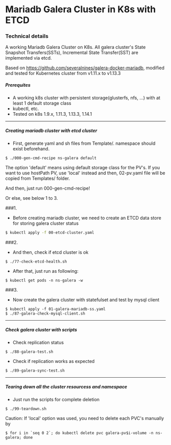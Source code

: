 # Mariadb Galera Cluster in K8s with ETCD

### Technical details

A working Mariadb Galera Cluster on K8s. All galera cluster's State Snapshot Transfers(SSTs), Incremental State Transfer(SST) are implemented via etcd.

Based on https://github.com/severalnines/galera-docker-mariadb, modified and tested for Kubernetes cluster from v1.11.x to v1.13.3 

##### Prerequites
- A working k8s cluster with persistent storage(glusterfs, nfs, ...) with at least 1 default storage class
- kubectl, etc.
- Tested on k8s 1.9.x, 1.11.3, 1.13.3, 1.14.1

----------

##### Creating mariadb cluster with etcd cluster
- First, generate yaml and sh files from Template/. namespace should exist beforehand.
```
$ ./000-gen-cmd-recipe ns-galera default
```

The option 'default' means using default storage class for the PV's. If you want to use hostPath PV, use 'local' instead and then, 02-pv.yaml file will be copied from Templates/ folder.

And then, just run 000-gen-cmd-recipe!

Or else, see below 1 to 3.

###1.

- Before creating mariadb cluster, we need to create an ETCD data store
  for storing galera cluster status
```bash
$ kubectl apply -f 00-etcd-cluster.yaml
```

###2.

- And then, check if etcd cluster is ok
```
$ ./77-check-etcd-health.sh
```

- After that, just run as following:
```
$ kubectl get pods -n ns-galera -w
```

###3.

- Now create the galera cluster with statefulset and test by mysql client
```
$ kubectl apply -f 01-galera-mariadb-ss.yaml
$ ./87-galera-check-mysql-client.sh
```

----------

##### Check galera cluster with scripts

- Check replication status
```
$ ./88-galera-test.sh
```

- Check if replication works as expected 
```
$ ./89-galera-sync-test.sh
```

----------

##### Tearing down all the cluster resourcess and namespace

- Just run the scripts for complete deletion
```
$ ./99-teardown.sh
```

Caution: If 'local' option was used, you need to delete each PVC's manually by
```
$ for i in `seq 0 2`; do kubectl delete pvc galera-pv$i-volume -n ns-galera; done
```
